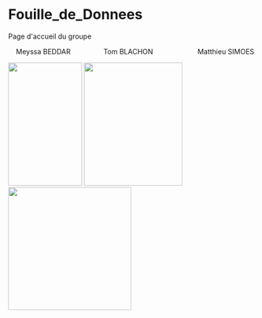 # Fouille_de_Donnees
Page d'accueil du groupe 

&nbsp;&nbsp;&nbsp; Meyssa BEDDAR &nbsp;&nbsp;&nbsp;&nbsp;&nbsp;&nbsp;&nbsp;&nbsp;&nbsp;&nbsp;&nbsp;&nbsp;&nbsp;&nbsp;&nbsp; Tom BLACHON &nbsp;&nbsp;&nbsp;&nbsp;&nbsp;&nbsp;&nbsp;&nbsp;&nbsp;&nbsp;&nbsp;&nbsp;&nbsp;&nbsp;&nbsp;&nbsp;&nbsp;&nbsp;&nbsp;&nbsp;&nbsp; Matthieu SIMOES

<DIV class=toto>
  
  <img src="https://user-images.githubusercontent.com/72613969/108885128-b47ef580-7607-11eb-9342-6c32a4a504f2.jpg" width="150" height="250">
  <img src="https://user-images.githubusercontent.com/72613969/108885222-d5474b00-7607-11eb-9b74-22c7e3ebdcef.jpg" width="200" height="250">
  <img src="https://user-images.githubusercontent.com/72613969/108886341-26a40a00-7609-11eb-8c06-92a1072fd7a6.jpg" width="250" height="250">
  
</DIV>
